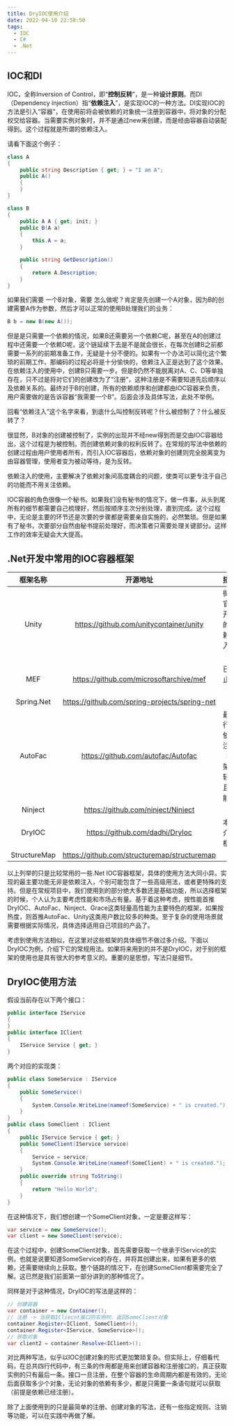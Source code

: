 ```yaml
---
title: DryIOC使用介绍
date: 2022-04-10 22:58:50
tags:
  - IOC
  - C#
  - .Net
---
```


## IOC和DI

IOC，全称Inversion of Control，即“**控制反转**”，是一种**设计原则**。而DI（Dependency injection）指“**依赖注入**”，是实现IOC的一种方法。DI实现IOC的方法是引入“容器”，在使用前将会被依赖的对象统一注册到容器中，将对象的分配权交给容器。当需要实例对象时，并不是通过new来创建，而是经由容器自动装配得到。这个过程就是所谓的依赖注入。

请看下面这个例子：

```c#
class A
{
    public string Description { get; } = "I am A";
    public A()
    {
    }
}

class B
{
    public A A { get; init; }
    public B(A a)
    { 
        this.A = a;
    }

    public string GetDescription()
    {
        return A.Description;
    }
}
```

如果我们需要 一个B对象，需要 怎么做呢？肯定是先创建一个A对象，因为B的创建需要A作为参数，然后才可以正常的使用B处理我们的业务：

```csharp
B b = new B(new A());
```

但是是只需要一个依赖的情况，如果B还需要另一个依赖C呢，甚至在A的创建过程中还需要一个依赖D呢，这个链延续下去是不是就会很长，在每次创建B之前都需要一系列的前期准备工作，无疑是十分不便的。如果有一个办法可以简化这个繁琐的前期工作，那编码的过程必将是十分愉快的，依赖注入正是达到了这个效果。在依赖注入的使用中，创建B只需要一步。但是B仍然不能脱离对A、C、D等单独存在，只不过是将对它们的创建改为了“注册”，这种注册是不需要知道先后顺序以及依赖关系的。最终对于B的创建，所有的依赖顺序和创建都由IOC容器来负责，用户需要做的是告诉容器“我需要一个B”。后面会涉及具体写法，此处不举例。

回看“依赖注入”这个名字来看，到底什么叫控制反转呢？什么被控制了？什么被反转了？

很显然，B对象的创建被控制了，实例的出现并不经new得到而是交由IOC容器给出，这个过程是为被控制。而创建依赖对象的权利反转了。在常规的写法中依赖的创建过程由用户使用者所有，而引入IOC容器后，依赖对象的创建则完全脱离变为由容器管理，使用者变为被动等待，是为反转。

依赖注入的使用，主要解决了依赖对象间高度耦合的问题，使类可以更专注于自己的功能而不用关注依赖。

IOC容器的角色很像一个秘书。如果我们没有秘书的情况下，做一件事，从头到尾所有的细节都需要自己梳理好，然后按顺序主次分别处理，直到完成。这个过程中，无论是主要的环节还是次要的步骤都是需要亲自实施的，必然繁琐。但是如果有了秘书，次要部分自然由秘书提前处理好，而决策者只需要处理关键部分。这样工作的效率无疑会大大提高。

## .Net开发中常用的IOC容器框架


|   框架名称   |                   开源地址                    |                描述                |
| :----------: | :-------------------------------------------: | :--------------------------------: |
|    Unity     |    https://github.com/unitycontainer/unity    |     微软官方开发的依赖注入框架     |
|     MEF      |    https://github.com/microsoftarchive/mef    |             已停止维护             |
|  Spring.Net  | https://github.com/spring-projects/spring-net |                                    |
|   AutoFac    |      https://github.com/autofac/Autofac       | 最流行的依赖注入框架，轻量且性能高 |
|   Ninject    |      https://github.com/ninject/Ninject       |                                    |
|    DryIOC    |        https://github.com/dadhi/DryIoc        |            本文介绍框架            |
| StructureMap | https://github.com/structuremap/structuremap  |                                    |


以上列举的只是比较常用的一些.Net IOC容器框架，具体的使用方法大同小异。实现的最主要功能无非是依赖注入，个别可能包含了一些高级用法，或者更特殊的支持。但是在常规项目中，我们使用到的部分绝大多数还是基础功能，所以选择框架的时候，个人认为主要考虑性能和市场占有量。基于着这种考虑，按性能首推DryIOC、AutoFac、Ninject、Grace这类轻量高性能为主要特色的框架，如果按热度，则首推AutoFac、Unity这类用户数比较多的种类。至于复杂的使用场景就需要根据实际情况，具体选择适用自己项目的产品了。

考虑到使用方法相似，在这里对这些框架的具体细节不做过多介绍。下面以DryIOC为例，介绍下它的常规用法。如果将来用到的并不是DryIOC，对于别的框架的使用也是具有很大的参考意义的。重要的是思想，写法只是细节。

## DryIOC使用方法

假设当前存在以下两个接口：

```csharp
public interface IService
{
}
public interface IClient
{
    IService Service { get; }
}
```

两个对应的实现类：

```c#
public class SomeService : IService
{
    public SomeService()
    {
        System.Console.WriteLine(nameof(SomeService) + " is created.");
    }
}
public class SomeClient : IClient
{
    public IService Service { get; }
    public SomeClient(IService service)
    {
        Service = service;
        System.Console.WriteLine(nameof(SomeClient) + " is created.");
    }
    public override string ToString()
    {
        return "Hello World";
    }
}
```

在这种情况下，我们想创建一个SomeClient对象，一定是要这样写：

```csharp
var service = new SomeService();
var client = new SomeClient(service);
```

在这个过程中，创建SomeClient对象，首先需要获取一个继承于IService的实例，也就是说要知道SomeService的存在，并将其创建出来，如果有更多的依赖，还需要继续向上获取。整个链路的情况下，在创建SomeClient都需要完全了解。这已然是我们前面第一部分讲到的那种情况了。

同样是对于这种情况，DryIOC的写法是这样的：

```csharp
// 创建容器
var container = new Container();
// 注册 -> 当获取ICliecnt接口的实例时，返回SomeClient对象
container.Register<IClient, SomeClient>();
container.Register<IService, SomeService>();
// 获取对象
var client2 = container.Resolve<IClient>();
```

对比两种写法，似乎以IOC创建对象的形式更加繁琐复杂。但实际上，仔细看代码，在总共四行代码中，有三条的作用都是用来创建容器和注册接口的，真正获取实例的只有最后一条。接口一旦注册，在整个容器的生命周期内都是有效的，无论后面获取多少个对象，无论对象的依赖有多少，都是只需要一条语句就可以获取（前提是依赖已经注册）。

除了上面使用到的只是最简单的注册、创建对象的写法，还有一些指定规则、注销等功能，可以在实践中再做了解。

